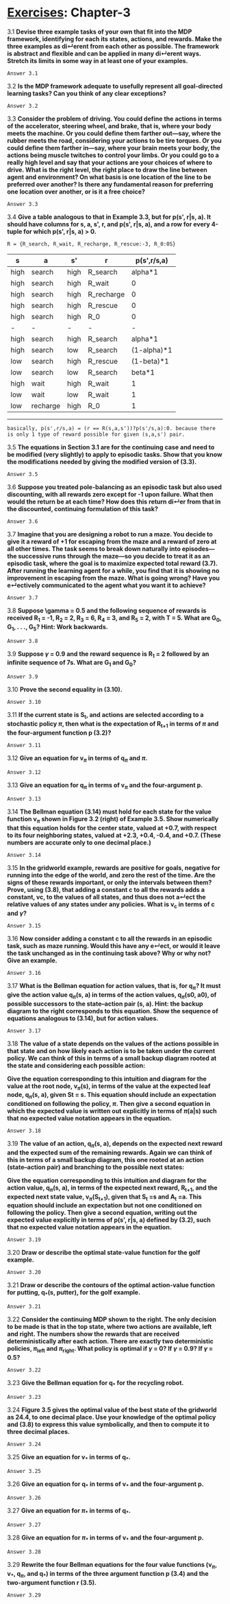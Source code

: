 # [Exercises](../Exercises/README.md): Chapter-3

3.1 **Devise three example tasks of your own that fit into the MDP framework, identifying for each its states, actions, and rewards. Make the three examples as di↵erent from each other as possible. The framework is abstract and flexible and can be applied in many di↵erent ways. Stretch its limits in some way in at least one of your examples.**

    Answer 3.1

3.2 **Is the MDP framework adequate to usefully represent all goal-directed learning tasks? Can you think of any clear exceptions?**

    Answer 3.2

3.3 **Consider the problem of driving. You could define the actions in terms of the accelerator, steering wheel, and brake, that is, where your body meets the machine. Or you could define them farther out—say, where the rubber meets the road, considering your actions to be tire torques. Or you could define them farther in—say, where your brain meets your body, the actions being muscle twitches to control your limbs. Or you could go to a really high level and say that your actions are your choices of where to drive. What is the right level, the right place to draw the line between agent and environment? On what basis is one location of the line to be preferred over another? Is there any fundamental reason for preferring one location over another, or is it a free choice?**

    Answer 3.3

3.4 **Give a table analogous to that in Example 3.3, but for p(s', r|s, a). It should have columns for s, a, s', r, and p(s', r|s, a), and a row for every 4-tuple for which p(s', r|s, a) > 0.**

    R = {R_search, R_wait, R_recharge, R_rescue:-3, R_0:0S}

|s|a|s'|r|p(s',r/s,a)|
|-|-|-|-|-|
|high|search|high|R_search|alpha*1|
|high|search|high|R_wait|0|
|high|search|high|R_recharge|0|
|high|search|high|R_rescue|0|
|high|search|high|R_0|0|
|-|-|-|-|-|
|high|search|high|R_search|alpha*1|
|high|search|low|R_search|(1-alpha)*1|
|low|search|high|R_rescue|(1-beta)*1|
|low|search|low|R_search|beta*1|
|high|wait|high|R_wait|1|
|low|wait|low|R_wait|1|
|low|recharge|high|R_0|1|
----

    basically, p(s',r/s,a) = (r == R(s,a,s'))?p(s'/s,a):0. because there is only 1 type of reward possible for given (s,a,s') pair.


3.5 **The equations in Section 3.1 are for the continuing case and need to be modified (very slightly) to apply to episodic tasks. Show that you know the modifications needed by giving the modified version of (3.3).**

    Answer 3.5

3.6 **Suppose you treated pole-balancing as an episodic task but also used discounting, with all rewards zero except for -1 upon failure. What then would the return be at each time? How does this return di↵er from that in the discounted, continuing formulation of this task?**

    Answer 3.6

3.7 **Imagine that you are designing a robot to run a maze. You decide to give it a reward of +1 for escaping from the maze and a reward of zero at all other times. The task seems to break down naturally into episodes—the successive runs through the maze—so you decide to treat it as an episodic task, where the goal is to maximize expected total reward (3.7). After running the learning agent for a while, you find that it is showing no improvement in escaping from the maze. What is going wrong? Have you e↵ectively communicated to the agent what you want it to achieve?**

    Answer 3.7

3.8 **Suppose \gamma = 0.5 and the following sequence of rewards is received R<sub>1</sub> = -1, R<sub>2</sub> = 2, R<sub>3</sub> = 6, R<sub>4</sub> = 3, and R<sub>5</sub> = 2, with T = 5. What are G<sub>0</sub>, G<sub>1</sub>, . . ., G<sub>5</sub>? Hint: Work backwards.**

    Answer 3.8

3.9 **Suppose $\gamma$ = 0.9 and the reward sequence is R<sub>1</sub> = 2 followed by an infinite sequence of 7s. What are G<sub>1</sub> and G<sub>0</sub>?**

    Answer 3.9

3.10 **Prove the second equality in (3.10).**

    Answer 3.10

3.11 **If the current state is S<sub>t</sub>, and actions are selected according to a stochastic policy $\pi$, then what is the expectation of R<sub>t+1</sub> in terms of $\pi$ and the four-argument function p (3.2)?**

    Answer 3.11

3.12 **Give an equation for v<sub>$\pi$</sub> in terms of q<sub>$\pi$</sub> and $\pi$.**

    Answer 3.12

3.13 **Give an equation for q<sub>$\pi$</sub> in terms of v<sub>$\pi$</sub> and the four-argument p.**

    Answer 3.13

3.14 **The Bellman equation (3.14) must hold for each state for the value function v<sub>$\pi$</sub> shown in Figure 3.2 (right) of Example 3.5. Show numerically that this equation holds for the center state, valued at +0.7, with respect to its four neighboring states, valued at +2.3, +0.4, -0.4, and +0.7. (These numbers are accurate only to one decimal place.)**

    Answer 3.14

3.15 **In the gridworld example, rewards are positive for goals, negative for running into the edge of the world, and zero the rest of the time. Are the signs of these rewards important, or only the intervals between them? Prove, using (3.8), that adding a constant c to all the rewards adds a constant, vc, to the values of all states, and thus does not a↵ect the relative values of any states under any policies. What is v<sub>c</sub> in terms of c and $\gamma$?**

    Answer 3.15

3.16 **Now consider adding a constant c to all the rewards in an episodic task, such as maze running. Would this have any e↵ect, or would it leave the task unchanged as in the continuing task above? Why or why not? Give an example.**

    Answer 3.16

3.17 **What is the Bellman equation for action values, that is, for q<sub>$\pi$</sub>? It must give the action value q<sub>$\pi$</sub>(s, a) in terms of the action values, q<sub>$\pi$</sub>(s0, a0), of possible successors to the state–action pair (s, a). Hint: the backup diagram to the right corresponds to this equation. Show the sequence of equations analogous to (3.14), but for action values.**

    Answer 3.17

3.18 **The value of a state depends on the values of the actions possible in that state and on how likely each action is to be taken under the current policy. We can think of this in terms of a small backup diagram rooted at the state and considering each possible action:**

**Give the equation corresponding to this intuition and diagram for the value at the root node, v<sub>$\pi$</sub>(s), in terms of the value at the expected leaf node, q<sub>$\pi$</sub>(s, a), given St = s. This equation should include an expectation conditioned on following the policy, $\pi$. Then give a second equation in which the expected value is written out explicitly in terms of $\pi$(a|s) such that no expected value notation appears in the equation.**

    Answer 3.18

3.19 **The value of an action, q<sub>$\pi$</sub>(s, a), depends on the expected next reward and the expected sum of the remaining rewards. Again we can think of this in terms of a small backup diagram, this one rooted at an action (state–action pair) and branching to the possible next states:**

**Give the equation corresponding to this intuition and diagram for the action value, q<sub>$\pi$</sub>(s, a), in terms of the expected next reward, R<sub>t+1</sub>, and the expected next state value, v<sub>$\pi$</sub>(S<sub>t+1</sub>), given that S<sub>t</sub> =s and A<sub>t</sub> =a. This equation should include an expectation but not one conditioned on following the policy. Then give a second equation, writing out the expected value explicitly in terms of p(s', r|s, a) defined by (3.2), such that no expected value notation appears in the equation.**

    Answer 3.19

3.20 **Draw or describe the optimal state-value function for the golf example.**

    Answer 3.20

3.21 **Draw or describe the contours of the optimal action-value function for putting, q<sub>\*</sub>(s, putter), for the golf example.**

    Answer 3.21

3.22 **Consider the continuing MDP shown to the right. The only decision to be made is that in the top state, where two actions are available, left and right. The numbers show the rewards that are received deterministically after each action. There are exactly two deterministic policies, $\pi$<sub>left</sub> and $\pi$<sub>right</sub>. What policy is optimal if $\gamma$ = 0? If $\gamma$ = 0.9? If $\gamma$ = 0.5?**

    Answer 3.22

3.23 **Give the Bellman equation for q<sub>\*</sub> for the recycling robot.**

    Answer 3.23

3.24 **Figure 3.5 gives the optimal value of the best state of the gridworld as 24.4, to one decimal place. Use your knowledge of the optimal policy and (3.8) to express this value symbolically, and then to compute it to three decimal places.**

    Answer 3.24

3.25 **Give an equation for v<sub>\*</sub> in terms of q<sub>\*</sub>.**

    Answer 3.25

3.26 **Give an equation for q<sub>\*</sub> in terms of v<sub>\*</sub> and the four-argument p.**

    Answer 3.26

3.27 **Give an equation for $\pi$<sub>\*</sub> in terms of q<sub>\*</sub>.**

    Answer 3.27

3.28 **Give an equation for $\pi$<sub>\*</sub> in terms of v<sub>\*</sub> and the four-argument p.**

    Answer 3.28

3.29 **Rewrite the four Bellman equations for the four value functions (v<sub>$\pi$</sub>, v<sub>\*</sub>, q<sub>$\pi$</sub>, and q<sub>\*</sub>) in terms of the three argument function p (3.4) and the two-argument function r (3.5).**

    Answer 3.29

